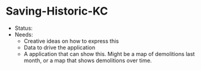 # Saving-Historic-KC

* Status:
* Needs:
  * Creative ideas on how to express this
  * Data to drive the application
  * A application that can show this.  Might be a map of demolitions last month, or a map that shows demolitions over time.
